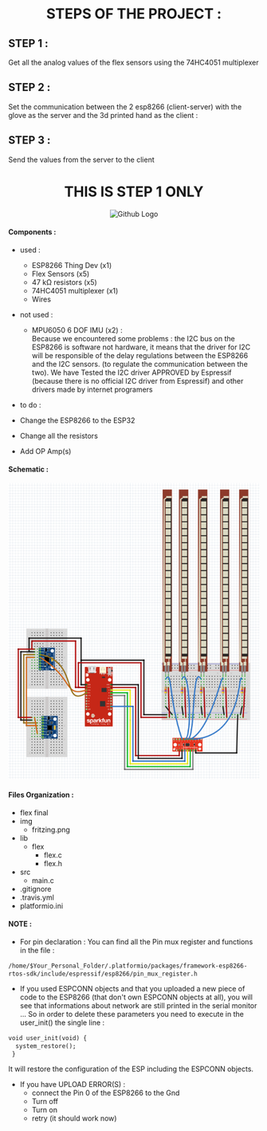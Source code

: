 <center> <h1>STEPS OF THE PROJECT :</h1> </center>

## STEP 1 :
Get all the analog values of the flex sensors using the 74HC4051 multiplexer

## STEP 2 :
 Set the communication between the 2 esp8266 (client-server) with the glove as the server and the 3d printed hand as the client :

## STEP 3 :
Send the values from the server to the client

<center>
 <h1>THIS IS STEP 1 ONLY</h1>
 <img src="https://media.giphy.com/media/B0uJ6d5OXb50k/giphy.gif" width=10% title="Github Logo">
 </center>



#### Components :
* used :
  * ESP8266 Thing Dev (x1)
  * Flex Sensors (x5)
  * 47 kΩ resistors (x5)
  * 74HC4051 multiplexer (x1)
  * Wires


* not used :
  * MPU6050 6 DOF IMU (x2) :  
Because we encountered some problems :
the I2C bus on the ESP8266 is software not hardware, it means that the driver for I2C  will  be responsible of the delay regulations between the ESP8266 and the I2C sensors. (to regulate the communication between the two). We have Tested the I2C driver APPROVED by Espressif (because there is no official I2C driver from Espressif) and other drivers made by internet programers


* to do :
 * Change the ESP8266 to the ESP32
 * Change all the resistors
 * Add OP Amp(s)

#### Schematic :

<p align=center>
<img src="img/fritzing.png" title="Github Logo">
</p>



#### Files Organization :

* flex final
* img
  * fritzing.png
* lib
  * flex
    * flex.c
    * flex.h
* src
    * main.c
* .gitignore
* .travis.yml
* platformio.ini



#### NOTE :

* For pin declaration : You can find all the Pin mux register and functions in the file :

 ```
/home/$Your_Personal_Folder/.platformio/packages/framework-esp8266-rtos-sdk/include/espressif/esp8266/pin_mux_register.h
 ```

* If you used ESPCONN objects and that you uploaded a new piece of code to the ESP8266 (that don't own ESPCONN objects at all), you will see that informations about network are still printed in the serial monitor ...
So in order to delete these parameters you need to execute in the user_init() the single line :

 ```
void user_init(void) {
   system_restore();
  }
  ```
  It will restore the configuration of the ESP including the ESPCONN objects.
* If you have UPLOAD ERROR(S) :
  * connect the Pin 0 of the ESP8266 to the Gnd
  * Turn off
  * Turn on
  * retry (it should work now)

